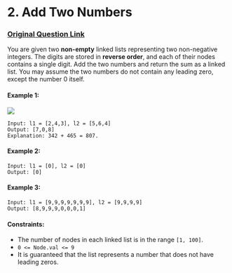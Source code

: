 # 2. Add Two Numbers
### [Original Question Link](https://leetcode.com/problems/add-two-numbers/)

You are given two **non-empty** linked lists representing two non-negative integers. 
The digits are stored in **reverse order**, and each of their nodes contains a single digit. 
Add the two numbers and return the sum as a linked list.
You may assume the two numbers do not contain any leading zero, except the number 0 itself.


#### Example 1:
![](https://assets.leetcode.com/uploads/2020/10/02/addtwonumber1.jpg)<br>
```
Input: l1 = [2,4,3], l2 = [5,6,4]
Output: [7,0,8]
Explanation: 342 + 465 = 807.
```
#### Example 2:
```
Input: l1 = [0], l2 = [0]
Output: [0]
```

#### Example 3:
```
Input: l1 = [9,9,9,9,9,9,9], l2 = [9,9,9,9]
Output: [8,9,9,9,0,0,0,1]
```
#### Constraints:

* The number of nodes in each linked list is in the range ```[1, 100]```.
* ```0 <= Node.val <= 9```
* It is guaranteed that the list represents a number that does not have leading zeros.

